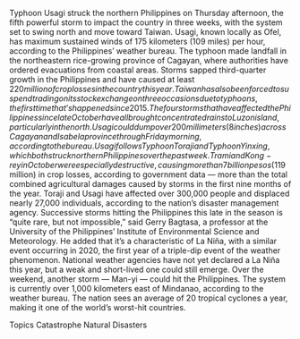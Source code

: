Typhoon Usagi struck the northern Philippines on Thursday afternoon, the fifth powerful storm to impact the country in three weeks, with the system set to swing north and move toward Taiwan.
Usagi, known locally as Ofel, has maximum sustained winds of 175 kilometers (109 miles) per hour, according to the Philippines’ weather bureau. The typhoon made landfall in the northeastern rice-growing province of Cagayan, where authorities have ordered evacuations from coastal areas.
Storms sapped third-quarter growth in the Philippines and have caused at least $220 million of crop losses in the country this year. Taiwan has also been forced to suspend trading on its stock exchange on three occasions due to typhoons, the first time that’s happened since 2015.
The four storms that have affected the Philippines since late October have all brought concentrated rains to Luzon island, particularly in the north. Usagi could dump over 200 millimeters (8 inches) across Cagayan and Isabela province through Friday morning, according to the bureau.
Usagi follows Typhoon Toraji and Typhoon Yinxing, which both struck northern Philippines over the past week. Trami and Kong-rey in October were especially destructive, causing more than 7 billion pesos ($119 million) in crop losses, according to government data — more than the total combined agricultural damages caused by storms in the first nine months of the year.
Toraji and Usagi have affected over 300,000 people and displaced nearly 27,000 individuals, according to the nation’s disaster management agency.
Successive storms hitting the Philippines this late in the season is “quite rare, but not impossible,” said Gerry Bagtasa, a professor at the University of the Philippines’ Institute of Environmental Science and Meteorology. He added that it’s a characteristic of La Niña, with a similar event occurring in 2020, the first year of a triple-dip event of the weather phenomenon.
National weather agencies have not yet declared a La Niña this year, but a weak and short-lived one could still emerge.
Over the weekend, another storm — Man-yi — could hit the Philippines. The system is currently over 1,000 kilometers east of Mindanao, according to the weather bureau. The nation sees an average of 20 tropical cyclones a year, making it one of the world’s worst-hit countries.

Topics
Catastrophe
Natural Disasters
